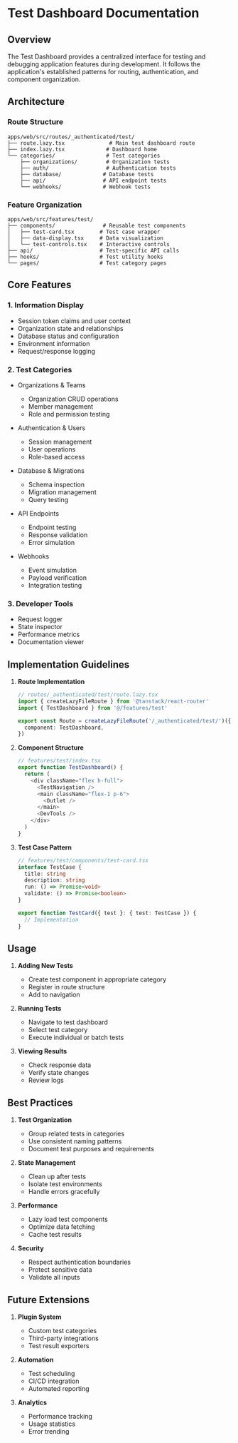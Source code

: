 # Test Dashboard Documentation

## Overview

The Test Dashboard provides a centralized interface for testing and debugging application features during development. It follows the application's established patterns for routing, authentication, and component organization.

## Architecture

### Route Structure

```
apps/web/src/routes/_authenticated/test/
├── route.lazy.tsx              # Main test dashboard route
├── index.lazy.tsx             # Dashboard home
└── categories/                # Test categories
    ├── organizations/         # Organization tests
    ├── auth/                  # Authentication tests
    ├── database/             # Database tests
    ├── api/                  # API endpoint tests
    └── webhooks/             # Webhook tests
```

### Feature Organization

```
apps/web/src/features/test/
├── components/               # Reusable test components
│   ├── test-card.tsx        # Test case wrapper
│   ├── data-display.tsx     # Data visualization
│   └── test-controls.tsx    # Interactive controls
├── api/                     # Test-specific API calls
├── hooks/                   # Test utility hooks
└── pages/                   # Test category pages
```

## Core Features

### 1. Information Display
- Session token claims and user context
- Organization state and relationships
- Database status and configuration
- Environment information
- Request/response logging

### 2. Test Categories
- Organizations & Teams
  - Organization CRUD operations
  - Member management
  - Role and permission testing
  
- Authentication & Users
  - Session management
  - User operations
  - Role-based access
  
- Database & Migrations
  - Schema inspection
  - Migration management
  - Query testing
  
- API Endpoints
  - Endpoint testing
  - Response validation
  - Error simulation
  
- Webhooks
  - Event simulation
  - Payload verification
  - Integration testing

### 3. Developer Tools
- Request logger
- State inspector
- Performance metrics
- Documentation viewer

## Implementation Guidelines

1. **Route Implementation**
   ```typescript
   // routes/_authenticated/test/route.lazy.tsx
   import { createLazyFileRoute } from '@tanstack/react-router'
   import { TestDashboard } from '@/features/test'

   export const Route = createLazyFileRoute('/_authenticated/test/')({
     component: TestDashboard,
   })
   ```

2. **Component Structure**
   ```typescript
   // features/test/index.tsx
   export function TestDashboard() {
     return (
       <div className="flex h-full">
         <TestNavigation />
         <main className="flex-1 p-6">
           <Outlet />
         </main>
         <DevTools />
       </div>
     )
   }
   ```

3. **Test Case Pattern**
   ```typescript
   // features/test/components/test-card.tsx
   interface TestCase {
     title: string
     description: string
     run: () => Promise<void>
     validate: () => Promise<boolean>
   }

   export function TestCard({ test }: { test: TestCase }) {
     // Implementation
   }
   ```

## Usage

1. **Adding New Tests**
   - Create test component in appropriate category
   - Register in route structure
   - Add to navigation

2. **Running Tests**
   - Navigate to test dashboard
   - Select test category
   - Execute individual or batch tests

3. **Viewing Results**
   - Check response data
   - Verify state changes
   - Review logs

## Best Practices

1. **Test Organization**
   - Group related tests in categories
   - Use consistent naming patterns
   - Document test purposes and requirements

2. **State Management**
   - Clean up after tests
   - Isolate test environments
   - Handle errors gracefully

3. **Performance**
   - Lazy load test components
   - Optimize data fetching
   - Cache test results

4. **Security**
   - Respect authentication boundaries
   - Protect sensitive data
   - Validate all inputs

## Future Extensions

1. **Plugin System**
   - Custom test categories
   - Third-party integrations
   - Test result exporters

2. **Automation**
   - Test scheduling
   - CI/CD integration
   - Automated reporting

3. **Analytics**
   - Performance tracking
   - Usage statistics
   - Error trending 